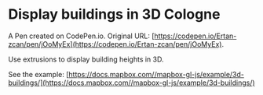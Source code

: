 # Display buildings in 3D Cologne

A Pen created on CodePen.io. Original URL: [https://codepen.io/Ertan-zcan/pen/jOoMyEx](https://codepen.io/Ertan-zcan/pen/jOoMyEx).

Use extrusions to display building heights in 3D.

See the example: [https://docs.mapbox.com//mapbox-gl-js/example/3d-buildings/](https://docs.mapbox.com//mapbox-gl-js/example/3d-buildings/)